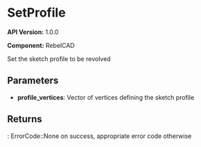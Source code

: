 # SetProfile

**API Version:** 1.0.0

**Component:** RebelCAD

Set the sketch profile to be revolved

## Parameters

- **profile_vertices**: Vector of vertices defining the sketch profile

## Returns

: ErrorCode::None on success, appropriate error code otherwise

